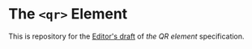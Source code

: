 # The ```<qr>``` Element

This is repository for the <a href="http://hollobit.github.io/qr-element">Editor's draft</a> of <cite>the QR element</cite> specification.
